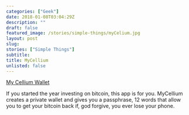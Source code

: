 ```yaml
---
categories: ["Geek"]
date: 2018-01-08T03:04:29Z
description: ""
draft: false
featured_image: /stories/simple-things/myCelium.jpg
layout: post
slug:
stories: ["Simple Things"]
subtitle: 
title: MyCellium
unlisted: false
---
```


[My Cellium Wallet](https://wallet.mycelium.com/)

If you started the year investing on bitcoin, this app is for you. MyCellium creates a private wallet and gives you a passphrase, 12 words that allow you to get your bitcoin back if, god forgive, you ever lose your phone.